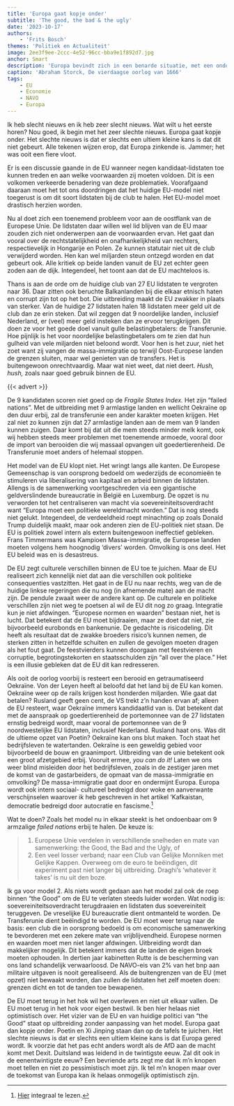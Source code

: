 ```yaml
---
title: 'Europa gaat kopje onder'
subtitle: 'The good, the bad & the ugly'
date: '2023-10-17'
authors:
    - 'Frits Bosch'
themes: 'Politiek en Actualiteit'
image: 2ee3f9ee-2ccc-4e52-96cc-bba9e1f892d7.jpg
anchor: Smart
description: 'Europa bevindt zich in een benarde situatie, met een ondoeltreffend EU-model en problemen in Oost-Europa en op de Balkan. Uitbreiding van de EU met nog meer zwakke landen zal de transferunie verder belasten. Het is tijd voor een herziening van het EU-model.'
caption: 'Abraham Storck, De vierdaagse oorlog van 1666'
tags:
    - EU
    - Economie
    - NAVO
    - Europa
---
```


Ik heb slecht nieuws en ik heb zeer slecht nieuws. Wat wilt u het eerste horen? Nou goed, ik begin met het zeer slechte nieuws. Europa gaat kopje onder. Het slechte nieuws is dat er slechts een ultiem kleine kans is dat dit niet gebeurt. Alle tekenen wijzen erop, dat Europa zinkende is. Jammer; het was ooit een fiere vloot.

Er is een discussie gaande in de EU wanneer negen kandidaat-lidstaten toe kunnen treden en aan welke voorwaarden zij moeten voldoen. Dit is een volkomen verkeerde benadering van deze problematiek. Voorafgaand daaraan moet het tot ons doordringen dat het huidige EU-model niet toegerust is om dit soort lidstaten bij de club te halen. Het EU-model moet drastisch herzien worden.

Nu al doet zich een toenemend probleem voor aan de oostflank van de Europese Unie. De lidstaten daar willen wel lid blijven van de EU maar zouden zich niet onderwerpen aan de voorwaarden ervan. Het gaat dan vooral over de rechtstatelijkheid en onafhankelijkheid van rechters, respectievelijk in Hongarije en Polen. Ze kunnen statutair niet uit de club verwijderd worden. Hen kan wel miljarden steun ontzegd worden en dat gebeurt ook. Alle kritiek op beide landen vanuit de EU zet echter geen zoden aan de dijk. Integendeel, het toont aan dat de EU machteloos is.

Thans is aan de orde om de huidige club van 27 EU lidstaten te vergroten naar 36. Daar zitten ook beruchte  Balkanlanden bij die elkaar etnisch haten en corrupt zijn tot op het bot. Die uitbreiding maakt de EU zwakker in plaats van sterker. Van de huidige 27 lidstaten halen 18 lidstaten meer geld uit de club dan ze erin steken. Dat wil zeggen dat 9 noordelijke landen, inclusief Nederland, er (veel) meer geld insteken dan ze ervoor terugkrijgen. Dit doen ze voor het goede doel vanuit gulle belastingbetalers: de Transferunie. Hoe pijnlijk is het voor noordelijke belastingbetalers om te zien dat hun gulheid van vele miljarden niet beloond wordt. Voor hen is het zuur, niet het zoet want zij vangen de massa-immigratie op terwijl Oost-Europese landen de grenzen sluiten, maar wel genieten van de transfers. Het is buitengewoon onrechtvaardig. Maar wat niet weet, dat niet deert. *Hush, hush,* zoals naar goed gebruik binnen de EU. 

{{< advert >}}

De 9 kandidaten scoren niet goed op de *Fragile States Index.* Het zijn “failed nations”. Met de uitbreiding met 9 armlastige landen en wellicht Oekraïne op den duur erbij, zal de transferunie een ander karakter moeten krijgen. Het zal niet zo kunnen zijn dat 27 armlastige landen aan de mem van 9 landen kunnen zuigen. Daar komt bij dat uit die mem steeds minder melk komt, ook wij hebben steeds meer problemen met toenemende armoede, vooral door de import van berooiden die wij massaal opvangen uit goedertierenheid. De Transferunie moet anders of helemaal stoppen.

Het model van de EU klopt niet. Het wringt langs alle kanten. De Europese Gemeenschap is van oorsprong bedoeld om wederzijds de economieën te stimuleren via liberalisering van kapitaal en arbeid binnen de lidstaten. Allengs is de samenwerking voortgeschreden via een gigantische geldverslindende bureaucratie in België en Luxemburg. De opzet is nu verworden tot het centraliseren van macht  via soevereiniteitsoverdracht want “Europa moet een politieke wereldmacht worden.” Dat is nog steeds niet gelukt. Integendeel, de verdeeldheid roept minachting op zoals Donald Trump duidelijk maakt, maar ook anderen zien de EU-politiek niet staan. De EU is politiek zowel intern als extern buitengewoon ineffectief gebleken. Frans Timmermans was Kampioen Massa-immigratie, de Europese landen moeten volgens hem hoognodig ‘divers’ worden. Omvolking is ons deel. Het EU beleid was en is desastreus.

De EU zegt culturele verschillen binnen de EU toe te juichen. Maar de EU realiseert zich kennelijk niet dat aan die verschillen ook politieke consequenties vastzitten. Het gaat in de EU nu naar rechts, weg van de de huidige linkse regeringen die nu nog (in afnemende mate) aan de macht zijn. De pendule zwaait weer de andere kant op. De culturele en politieke verschillen zijn niet weg te poetsen al wil de EU dit nog zo graag. Integratie kun je niet afdwingen. “Europese normen en waarden” bestaan niet, het is lucht. Dat betekent dat de EU moet bijdraaien, maar ze doet dat niet, zie bijvoorbeeld eurobonds en bankenunie. De gedachte is risicodeling. Dit heeft als resultaat dat de zwakke broeders risico’s kunnen nemen, de sterken zitten in hetzelfde schuiten en zullen de gevolgen moeten dragen als het fout gaat. De feestvierders kunnen doorgaan met feestvieren en corruptie, begrotingstekorten en staatsschulden zijn “all over the place.” Het is een illusie gebleken dat de EU dit kan redresseren.

Als ooit de oorlog voorbij is resteert een berooid en getraumatiseerd Oekraïne. Von der Leyen heeft al beloofd dat het land bij de EU kan komen. Oekraïne weer op de rails krijgen kost honderden miljarden. Wie gaat dat betalen? Rusland geeft geen cent, de VS trekt z’n handen ervan af; alleen de EU resteert, waar Oekraïne immers kandidaatlid van is. Dat betekent dat met de aanspraak op goedertierenheid de portemonnee van de 27 lidstaten ernstig bedreigd wordt, maar vooral de portemonnee van de 9 noordwestelijke EU lidstaten, inclusief Nederland. Rusland haat ons. Was dit de ultieme opzet van Poetin? Oekraïne kan ons blut maken. Toch staat het bedrijfsleven te watertanden. Oekraïne is een geweldig gebied voor bijvoorbeeld de bouw en graanimport. Uitbreiding van de unie betekent ook een groot afzetgebied erbij. Vooruit ermee, *you can do it!* Laten we ons weer blind misleiden door het bedrijfsleven, zoals in de zestiger jaren met de komst van de gastarbeiders, de opmaat van de massa-immigratie en omvolking? De massa-immigratie gaat door en ondermijnt Europa. Europa wordt ook intern sociaal- cultureel bedreigd door woke en aanverwante verschijnselen waarover ik heb geschreven in het artikel ‘Kafkaistan, democratie bedreigd door autocratie en fascisme.[^1]

Wat te doen? Zoals het model nu in elkaar steekt is het ondoenbaar om 9 armzalige *failed nations* erbij te halen. De keuze is:

> 1. Europese Unie verdelen in verschillende snelheden en mate van samenwerking: the Good, the Bad and the Ugly, of
> 2. Een veel losser verband; naar een Club van Gelijke Monniken met Gelijke Kappen. Overweeg om de euro te beëindigen, dit experiment past niet langer bij uitbreiding. Draghi’s ‘whatever it takes’ is nu uit den boze.

Ik ga voor model 2. Als niets wordt gedaan aan het model zal ook de roep binnen “the Good” om de EU te verlaten steeds luider worden. Wat nodig is: soevereiniteitsoverdracht terugdraaien en lidstaten dus soevereiniteit teruggeven. De vreselijke EU bureaucratie dient ontmanteld te worden. De Transferunie dient beëindigd te worden. De EU moet weer terug naar de basis: een club die in oorsprong bedoeld is om economische samenwerking te bevorderen met een zekere mate van vrijblijvendheid. Europese normen en waarden moet men niet langer afdwingen. Uitbreiding wordt dan makkelijker mogelijk. Dit betekent immers dat de landen de eigen broek moeten ophouden. In dertien jaar kabinetten Rutte is de bescherming van ons land schandelijk verwaarloosd. De NAVO-eis van 2% van het bnp aan militaire uitgaven is nooit gerealiseerd. Als de buitengrenzen van de EU (met opzet) niet bewaakt worden, dan zullen de lidstaten het zelf moeten doen: grenzen dicht en tot de tanden toe bewapenen.

De EU moet terug in het hok wil het overleven en niet uit elkaar vallen. De EU moet terug in het hok voor eigen bestwil. Ik ben hier helaas niet optimistisch over. Het vizier van de EU en van huidige politici van “the Good” staat op uitbreiding zonder aanpassing van het model. Europa gaat dan kopje onder. Poetin en Xi Jinping staan dan op de tafels te juichen. Het slechte nieuws is dat er slechts een ultiem kleine kans is dat Europa gered wordt.  Ik voorzie dat het pas echt anders wordt als de AfD aan de macht komt met Dexit. Duitsland was leidend in de twintigste eeuw. Zal dit ook in de eenentwintigste eeuw? Een bevriende arts zegt me dat ik m’n knopen moet tellen en niet zo pessimistisch moet zijn. Ik tel m’n knopen maar over de toekomst van Europa kan ik helaas onmogelijk optimistisch zijn.

[^1]: [Hier](https://reactionair.nl/artikelen/kafkaistan-democratie-bedreigd-door-autocratie-en-fascisme/) integraal te lezen.
